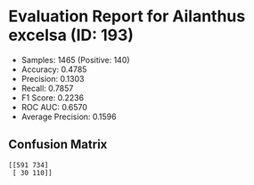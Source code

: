 # Evaluation Report for Ailanthus excelsa (ID: 193)
- Samples: 1465 (Positive: 140)
- Accuracy: 0.4785
- Precision: 0.1303
- Recall: 0.7857
- F1 Score: 0.2236
- ROC AUC: 0.6570
- Average Precision: 0.1596

## Confusion Matrix
```
[[591 734]
 [ 30 110]]
```